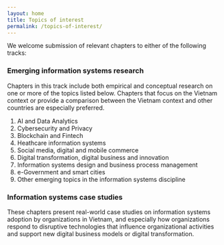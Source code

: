 ```yaml
---
layout: home
title: Topics of interest
permalink: /topics-of-interest/
---
```


We welcome submission of relevant chapters to either of the following tracks:

### Emerging information systems research
Chapters in this track include both empirical and conceptual research on one or more of the topics listed below. Chapters that focus on the Vietnam context or provide a comparison between the Vietnam context and other countries are especially preferred. 

1. AI and Data Analytics
2. Cybersecurity and Privacy
3. Blockchain and Fintech
4. Heathcare information systems
5. Social media, digital and mobile commerce
6. Digital transformation, digital business and innovation
7. Information systems design and business process management
8. e-Government and smart cities
9. Other emerging topics in the information systems discipline

### Information systems case studies
These chapters present real-world case studies on information systems adoption by organizations in Vietnam, and especially how organizations respond to disruptive technologies that influence organizational activities and support new digital business models or digital transformation.
